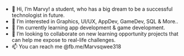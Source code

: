 - 👋 Hi, I’m Marvy! a student, who has a big dream to be a successful technologist in future. 
- 👀 I’m interested in Graphics, UI/UX, AppDev, GameDev, SQL & More..
- 🌱 I’m currently learning app development & game development.
- 💞️ I’m looking to collaborate on new learning opportunity projects that can help me expose to real-life challenges.
- 📫 You can reach me @fb.me/Marvsqwee318

<!---
Marvsqwee/Marvsqwee is a ✨ special ✨ repository because its `README.md` (this file) appears on your GitHub profile.
You can click the Preview link to take a look at your changes.
--->
